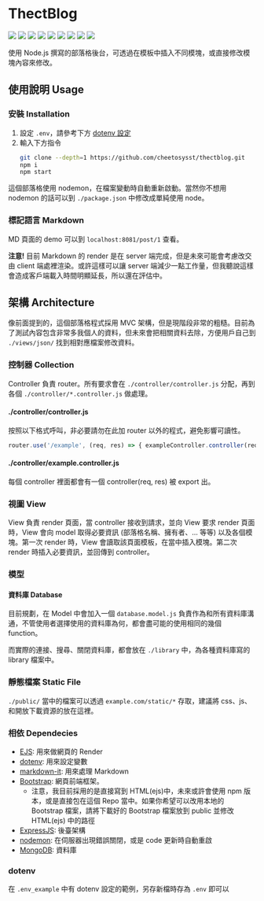 # ThectBlog

[![](https://img.shields.io/github/license/cheetosysst/thectBlog?style=flat-square)]()
[![](https://img.shields.io/david/dev/cheetosysst/thectBlog?style=flat-square)]()
[![](https://img.shields.io/scrutinizer/quality/g/cheetosysst/thectBlog?style=flat-square)]()
[![](https://img.shields.io/codacy/grade/bbe55dd4142444ceb37e054215cecf09?style=flat-square)]()
[![](https://img.shields.io/github/issues/cheetosysst/thectBlog?style=flat-square)]()
[![](https://img.shields.io/github/issues-pr/cheetosysst/thectBlog?style=flat-square)]()
[![](https://img.shields.io/github/repo-size/cheetosysst/thectBlog?style=flat-square)]()
[![](https://img.shields.io/github/v/release/cheetosysst/thectBlog?style=flat-square)]()
[![](https://img.shields.io/github/downloads/cheetosysst/thectBlog/total?style=flat-square)]()

使用 Node.js 撰寫的部落格後台，可透過在模板中插入不同模塊，或直接修改模塊內容來修改。

## 使用說明 Usage

### 安裝 Installation
1. 設定 `.env`，請參考下方 [dotenv 設定](#dotenv)
2. 輸入下方指令
	``` bash
	git clone --depth=1 https://github.com/cheetosysst/thectblog.git
	npm i
	npm start
	```
這個部落格使用 nodemon，在檔案變動時自動重新啟動。當然你不想用 nodemon 的話可以到 `./package.json` 中修改成單純使用 node。

### 標記語言 Markdown
MD 頁面的 demo 可以到 `localhost:8081/post/1` 查看。

**注意!** 目前 Markdown 的 render 是在 server 端完成，但是未來可能會考慮改交由 client 端處裡渲染。或許這樣可以讓 server 端減少一點工作量，但我聽說這樣會造成客戶端載入時間明顯延長，所以還在評估中。


## 架構 Architecture
像前面提到的，這個部落格程式採用 MVC 架構，但是現階段非常的粗糙。目前為了測試內容包含非常多我個人的資料，但未來會把相關資料去除，方便用戶自己到 `./views/json/` 找到相對應檔案修改資料。

### 控制器 Collection
Controller 負責 router。所有要求會在 `./controller/controller.js` 分配，再到各個 `./controller/*.controller.js` 做處理。
#### ./controller/controller.js
按照以下格式呼叫，非必要請勿在此加 router 以外的程式，避免影響可讀性。
```javascript
router.use('/example', (req, res) => { exampleController.controller(req, res)})
```
#### ./controller/example.controller.js
每個 controller 裡面都會有一個 controller(req, res) 被 export 出。
### 視圖 View
View 負責 render 頁面，當 controller 接收到請求，並向 View 要求 render 頁面時，View 會向 model 取得必要資訊 (部落格名稱、擁有者、... 等等) 以及各個模塊。第一次 render 時，View 會讀取該頁面模板，在當中插入模塊。第二次 render 時插入必要資訊，並回傳到 controller。

### 模型

#### 資料庫 Database
目前規劃，在 Model 中會加入一個 `database.model.js` 負責作為和所有資料庫溝通，不管使用者選擇使用的資料庫為何，都會盡可能的使用相同的幾個 function。

而實際的連接、搜尋、關閉資料庫，都會放在 `./library` 中，為各種資料庫寫的 library 檔案中。

### 靜態檔案 Static File
`./public/` 當中的檔案可以透過 `example.com/static/*` 存取，建議將 css、js、 和開放下載資源的放在這裡。

### 相依 Dependecies
- [EJS](https://ejs.co/): 用來做網頁的 Render
- [dotenv](https://github.com/motdotla/dotenv): 用來設定變數
- [markdown-it](https://github.com/markdown-it/markdown-it): 用來處理 Markdown
- [Bootstrap](https://getbootstrap.com/): 網頁前端框架。
	- 注意，我目前採用的是直接寫到 HTML(ejs)中，未來或許會使用 npm 版本，或是直接包在這個 Repo 當中。如果你希望可以改用本地的 Bootstrap 檔案，請將下載好的 Bootstrap 檔案放到 public 並修改 HTML(ejs) 中的路徑
- [ExpressJS](https://expressjs.com/zh-tw/): 後臺架構
- [nodemon](https://nodemon.io/): 在伺服器出現錯誤關閉，或是 code 更新時自動重啟
- [MongoDB](https://www.mongodb.com/): 資料庫

### dotenv
在 `.env_example` 中有 dotenv 設定的範例，另存新檔時存為 `.env` 即可以